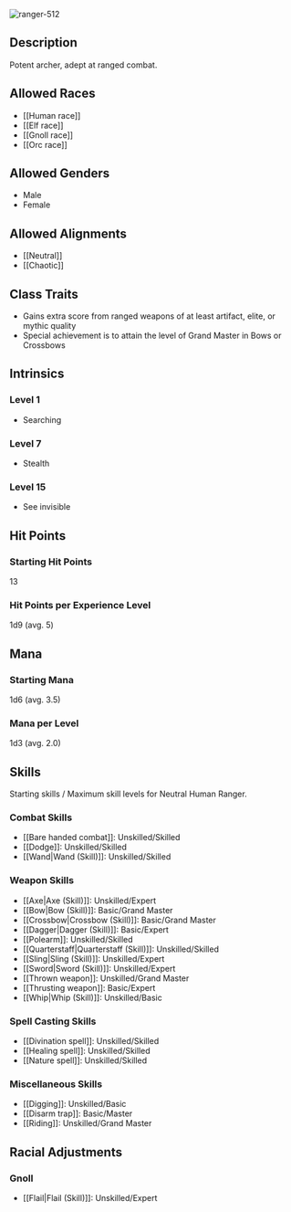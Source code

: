 ![ranger-512](https://github.com/hyvanmielenpelit/GnollHack/assets/16661034/dac012e9-5fae-4456-bef1-5c4f5ca77d18)

## Description

Potent archer, adept at ranged combat.

## Allowed Races

- [[Human race]]
- [[Elf race]]
- [[Gnoll race]]
- [[Orc race]]

## Allowed Genders

- Male
- Female

## Allowed Alignments

- [[Neutral]]
- [[Chaotic]]

## Class Traits

- Gains extra score from ranged weapons of at least artifact, elite, or mythic quality
- Special achievement is to attain the level of Grand Master in Bows or Crossbows

## Intrinsics

### Level 1

- Searching

### Level 7

- Stealth

### Level 15

- See invisible

## Hit Points

### Starting Hit Points

13

### Hit Points per Experience Level

1d9 (avg. 5)

## Mana

### Starting Mana

1d6 (avg. 3.5)

### Mana per Level

1d3 (avg. 2.0)

## Skills

Starting skills / Maximum skill levels for Neutral Human Ranger.

### Combat Skills 

* [[Bare handed combat]]: Unskilled/Skilled 
* [[Dodge]]: Unskilled/Skilled
* [[Wand|Wand (Skill)]]: Unskilled/Skilled 

### Weapon Skills 

* [[Axe|Axe (Skill)]]: Unskilled/Expert 
* [[Bow|Bow (Skill)]]: Basic/Grand Master
* [[Crossbow|Crossbow (Skill)]]: Basic/Grand Master
* [[Dagger|Dagger (Skill)]]: Basic/Expert 
* [[Polearm]]: Unskilled/Skilled 
* [[Quarterstaff|Quarterstaff (Skill)]]: Unskilled/Skilled 
* [[Sling|Sling (Skill)]]: Unskilled/Expert 
* [[Sword|Sword (Skill)]]: Unskilled/Expert 
* [[Thrown weapon]]: Unskilled/Grand Master
* [[Thrusting weapon]]: Basic/Expert 
* [[Whip|Whip (Skill)]]: Unskilled/Basic 

### Spell Casting Skills 

* [[Divination spell]]: Unskilled/Skilled
* [[Healing spell]]: Unskilled/Skilled
* [[Nature spell]]: Unskilled/Skilled

### Miscellaneous Skills

* [[Digging]]: Unskilled/Basic 
* [[Disarm trap]]: Basic/Master
* [[Riding]]: Unskilled/Grand Master

## Racial Adjustments

### Gnoll

- [[Flail|Flail (Skill)]]: Unskilled/Expert